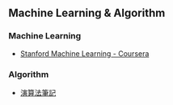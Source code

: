 ## Machine Learning & Algorithm

### Machine Learning

* [Stanford Machine Learning - Coursera](https://www.coursera.org/course/ml)

### Algorithm

* [演算法筆記](http://www.csie.ntnu.edu.tw/~u91029/)
